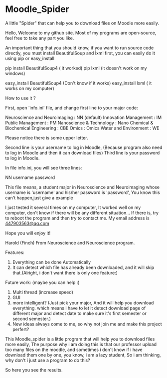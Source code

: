 # Moodle_Spider
A little "Spider" that can help you to download files on Moodle more easily.

Hello, Welcome to my github site.
Most of my programs are open-source, feel free to take any part you like.

An important thing that you should know, if you want to run source code directly, you must install BeautifulSoup and lxml first, you can easily do it using pip or easy_install

pip install BeautifulSoup4 ( it worked)
pip lxml (it doesn't work on my windows)

easy_install BeautifulSoup4 (Don't know if it works)
easy_install lxml ( it works on my computer)

How to use it ?

First, open 'info.ini' file, and change first line to your major code:

Neuroscience and Neuroimaging : NN (default)
Innovation Management : IM
Public Management : PM
Nanoscience & Technology : Nano
Chemical & Biochemical Engineering : CBE
Omics : Omics
Water and Environment : WE

Please notice there is some upper letter.

Second line is your username to log in Moodle, (Because program also need to log in Moodle and then it can download files)
Third line is your password to log in Moodle.

In file info.ini, you will see three lines:

NN
username
password

This file means, a student major in Neuroscience and Neuroimaging  whose username is 'username' and his/her password is 'password', You know this can't happen,just give a example

I just tested it several times on my computer, It worked well on my computer, don't know if there will be any different situation...
If there is, try to reboot the program and then try to contact me.
My email address is 447903563@qq.com

Hope you will enjoy it!

Harold (Finch)        From Neuroscience and Neuroscience program.

Features:

1. Everything can be done Automatically
2. It can detect which file has already been downloaded, and it will skip that.(Alright, i don't want there is only one feature:)

Future work:  (maybe you can help :)

1. Multi thread (increase speed)
2. GUI
3. more intelligent? (Just pick your major, And it will help you download everything. which means i have to let it detect download
page of different major and detect date to make sure it's first semester or second semester.)
4. New ideas always come to me, so why not join me and make this project perfert?


This Moodle_spider is a little program that will help you to download files more easily, The purpose why i am doing this is that 
our professor upload too many files on the moodle, and sometimes i don't know if i have download them one by one, you know, i am a
lazy student, So i am thinking, why don't i just use a program to do this? 

So here you see the results.
